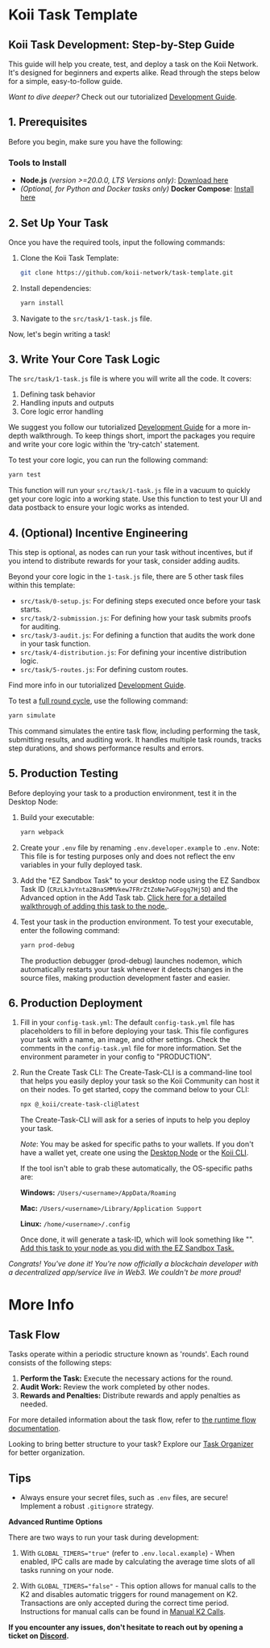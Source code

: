 # Koii Task Template

## Koii Task Development: Step-by-Step Guide

This guide will help you create, test, and deploy a task on the Koii Network. It's designed for beginners and experts alike. Read through the steps below for a simple, easy-to-follow guide.

*Want to dive deeper?* Check out our tutorialized [Development Guide](https://github.com/koii-network/ezsandbox).

## 1. Prerequisites

Before you begin, make sure you have the following:

### Tools to Install

- **Node.js** *(version >=20.0.0, LTS Versions only)*: [Download here](https://nodejs.org)
- *(Optional, for Python and Docker tasks only)* **Docker Compose**: [Install here](https://docs.docker.com/get-started/08_using_compose/)

## 2. Set Up Your Task

Once you have the required tools, input the following commands:

1. Clone the Koii Task Template:
   ```sh
   git clone https://github.com/koii-network/task-template.git
   ```

2. Install dependencies:
   ```sh
   yarn install
   ```

3. Navigate to the `src/task/1-task.js` file.

Now, let's begin writing a task!

## 3. Write Your Core Task Logic

The `src/task/1-task.js` file is where you will write all the code. It covers:

1. Defining task behavior
2. Handling inputs and outputs
3. Core logic error handling

We suggest you follow our tutorialized [Development Guide](https://github.com/koii-network/ezsandbox) for a more in-depth walkthrough. To keep things short, import the packages you require and write your core logic within the 'try-catch' statement.

To test your core logic, you can run the following command:

```sh
yarn test
```

This function will run your `src/task/1-task.js` file in a vacuum to quickly get your core logic into a working state. Use this function to test your UI and data postback to ensure your logic works as intended.

## 4. (Optional) Incentive Engineering

This step is optional, as nodes can run your task without incentives, but if you intend to distribute rewards for your task, consider adding audits.

Beyond your core logic in the `1-task.js` file, there are 5 other task files within this template:

- `src/task/0-setup.js`: For defining steps executed once before your task starts.
- `src/task/2-submission.js`: For defining how your task submits proofs for auditing.
- `src/task/3-audit.js`: For defining a function that audits the work done in your task function.
- `src/task/4-distribution.js`: For defining your incentive distribution logic.
- `src/task/5-routes.js`: For defining custom routes.

Find more info in our tutorialized [Development Guide](https://github.com/koii-network/ezsandbox).

To test a [full round cycle](https://docs.koii.network/gradual-consensus), use the following command:

```sh
yarn simulate
```

This command simulates the entire task flow, including performing the task, submitting results, and auditing work. It handles multiple task rounds, tracks step durations, and shows performance results and errors.

## 5. Production Testing

Before deploying your task to a production environment, test it in the Desktop Node:

1. Build your executable:
   ```sh
   yarn webpack
   ```

2. Create your `.env` file by renaming `.env.developer.example` to `.env`. Note: This file is for testing purposes only and does not reflect the env variables in your fully deployed task.

3. Add the "EZ Sandbox Task" to your desktop node using the EZ Sandbox Task ID (`CRzLkJvYnta2BnaSMMVkew7FRrZtZoNe7wGFogq7Hj5D`) and the Advanced option in the Add Task tab. [Click here for a detailed walkthrough of adding this task to the node.](https://github.com/koii-network/ezsandbox/tree/main/Get%20Started%20-%20Quick%20Intro).

4. Test your task in the production environment. To test your executable, enter the following command:
   ```sh
   yarn prod-debug
   ```
   The production debugger (prod-debug) launches nodemon, which automatically restarts your task whenever it detects changes in the source files, making production development faster and easier.

## 6. Production Deployment

1. Fill in your `config-task.yml`: 
   The default `config-task.yml` file has placeholders to fill in before deploying your task. This file configures your task with a name, an image, and other settings. Check the comments in the `config-task.yml` file for more information. Set the environment parameter in your config to "PRODUCTION".

2. Run the Create Task CLI: 
   The Create-Task-CLI is a command-line tool that helps you easily deploy your task so the Koii Community can host it on their nodes. To get started, copy the command below to your CLI:
   ```sh
   npx @_koii/create-task-cli@latest
   ```
   The Create-Task-CLI will ask for a series of inputs to help you deploy your task.

   *Note*: You may be asked for specific paths to your wallets. If you don't have a wallet yet, create one using the [Desktop Node](https://koii.network/node) or the [Koii CLI](https://docs.koii.network/develop/command-line-tool/koii-cli/install-cli).

   If the tool isn't able to grab these automatically, the OS-specific paths are:

   **Windows:** `/Users/<username>/AppData/Roaming`

   **Mac:** `/Users/<username>/Library/Application Support`

   **Linux:** `/home/<username>/.config`

   Once done, it will generate a task-ID, which will look something like "<CRzLkJvYnta2BnaSMMVkew7FRrZtZoNe7wGFogq7Hj5D>". [Add this task to your node as you did with the EZ Sandbox Task.](https://github.com/koii-network/ezsandbox/tree/main/Get%20Started%20-%20Quick%20Intro)

*Congrats! You've done it! You're now officially a blockchain developer with a decentralized app/service live in Web3. We couldn't be more proud!*

# More Info

## Task Flow

Tasks operate within a periodic structure known as 'rounds'. Each round consists of the following steps:

1. **Perform the Task:** Execute the necessary actions for the round.
2. **Audit Work:** Review the work completed by other nodes.
3. **Rewards and Penalties:** Distribute rewards and apply penalties as needed.

For more detailed information about the task flow, refer to [the runtime flow documentation](https://docs.koii.network/concepts/what-are-tasks/what-are-tasks/gradual-consensus).

Looking to bring better structure to your task? Explore our [Task Organizer](https://www.figma.com/community/file/1220194939977550205/Task-Outline) for better organization.

## Tips

- Always ensure your secret files, such as `.env` files, are secure! Implement a robust `.gitignore` strategy.

**Advanced Runtime Options**

There are two ways to run your task during development:

1. With `GLOBAL_TIMERS="true"` (refer to `.env.local.example`) - When enabled, IPC calls are made by calculating the average time slots of all tasks running on your node.

2. With `GLOBAL_TIMERS="false"` - This option allows for manual calls to the K2 and disables automatic triggers for round management on K2. Transactions are only accepted during the correct time period. Instructions for manual calls can be found in [Manual K2 Calls](./Manual%20K2%20Calls.md).

**If you encounter any issues, don't hesitate to reach out by opening a ticket on [Discord](https://discord.gg/koii-network).**